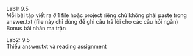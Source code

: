 Lab1: 9.5 <br/>
Mỗi bài tập viết ra ở 1 file hoặc project riêng chứ không phải paste trong answer.txt (file này chỉ dùng để ghi câu trả lời cho các câu hỏi ngắn) <br/>
Bonus bài nhân ma trận <br/>

Lab2: 9.5 <br/>
Thiếu answer.txt và reading assignment
